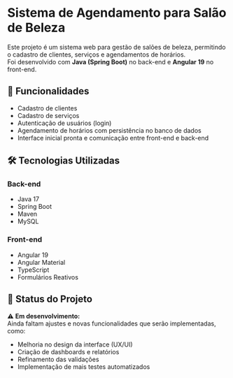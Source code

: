 # Sistema de Agendamento para Salão de Beleza

Este projeto é um sistema web para gestão de salões de beleza, permitindo o cadastro de clientes, serviços e agendamentos de horários.  
Foi desenvolvido com **Java (Spring Boot)** no back-end e **Angular 19** no front-end.

## 🚀 Funcionalidades

- Cadastro de clientes  
- Cadastro de serviços  
- Autenticação de usuários (login)  
- Agendamento de horários com persistência no banco de dados  
- Interface inicial pronta e comunicação entre front-end e back-end  

## 🛠️ Tecnologias Utilizadas

### Back-end
- Java 17  
- Spring Boot  
- Maven  
- MySQL  

### Front-end
- Angular 19  
- Angular Material  
- TypeScript  
- Formulários Reativos  


## 📌 Status do Projeto

⚠️ **Em desenvolvimento:**  
Ainda faltam ajustes e novas funcionalidades que serão implementadas, como:  
- Melhoria no design da interface (UX/UI)  
- Criação de dashboards e relatórios  
- Refinamento das validações  
- Implementação de mais testes automatizados  
